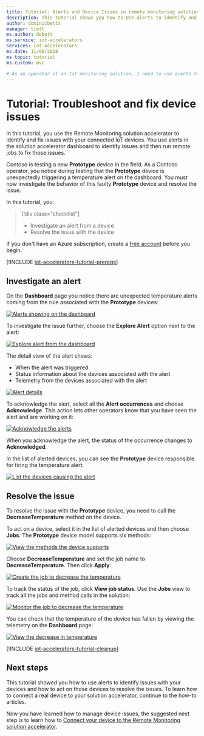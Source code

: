 ```yaml
---
title: Tutorial: Alerts and Device Issues in remote monitoring solution - Azure | Microsoft Docs 
description: This tutorial shows you how to Use alerts to identify and fix issues with devices connected to the Remote Monitoring solution accelerator.
author: dominicbetts
manager: timlt
ms.author: dobett
ms.service: iot-accelerators
services: iot-accelerators
ms.date: 11/08/2018
ms.topic: tutorial
ms.custom: mvc

# As an operator of an IoT monitoring solution, I need to use alerts to identify and fix issues with my devices. 
---
```


# Tutorial: Troubleshoot and fix device issues

In this tutorial, you use the Remote Monitoring solution accelerator to identify and fix issues with your connected IoT devices. You use alerts in the solution accelerator dashboard to identify issues and then run remote jobs to fix those issues.

Contoso is testing a new **Prototype** device in the field. As a Contoso operator, you notice during testing that the **Prototype** device is unexpectedly triggering a temperature alert on the dashboard. You must now investigate the behavior of this faulty **Prototype** device and resolve the issue.

In this tutorial, you:

>[!div class="checklist"]
> * Investigate an alert from a device
> * Resolve the issue with the device

If you don't have an Azure subscription, create a [free account](https://azure.microsoft.com/free/?WT.mc_id=A261C142F) before you begin.

[!INCLUDE [iot-accelerators-tutorial-prereqs](../../includes/iot-accelerators-tutorial-prereqs.md)]

## Investigate an alert

On the **Dashboard** page you notice there are unexpected temperature alerts coming from the rule associated with the **Prototype** devices:

[![Alerts showing on the dashboard](./media/iot-accelerators-remote-monitoring-maintain/dashboardalarm-inline.png)](./media/iot-accelerators-remote-monitoring-maintain/dashboardalarm-expanded.png#lightbox)

To investigate the issue further, choose the **Explore Alert** option next to the alert:

[![Explore alert from the dashboard](./media/iot-accelerators-remote-monitoring-maintain/dashboardexplorealarm-inline.png)](./media/iot-accelerators-remote-monitoring-maintain/dashboardexplorealarm-expanded.png#lightbox)

The detail view of the alert shows:

* When the alert was triggered
* Status information about the devices associated with the alert
* Telemetry from the devices associated with the alert

[![Alert details](./media/iot-accelerators-remote-monitoring-maintain/maintenancealarmdetail-inline.png)](./media/iot-accelerators-remote-monitoring-maintain/maintenancealarmdetail-expanded.png#lightbox)

To acknowledge the alert, select all the **Alert occurrences** and choose **Acknowledge**. This action lets other operators know that you have seen the alert and are working on it:

[![Acknowledge the alerts](./media/iot-accelerators-remote-monitoring-maintain/maintenanceacknowledge-inline.png)](./media/iot-accelerators-remote-monitoring-maintain/maintenanceacknowledge-expanded.png#lightbox)

When you acknowledge the alert, the status of the occurrence changes to **Acknowledged**.

In the list of alerted devices, you can see the **Prototype** device responsible for firing the temperature alert:

[![List the devices causing the alert](./media/iot-accelerators-remote-monitoring-maintain/maintenanceresponsibledevice-inline.png)](./media/iot-accelerators-remote-monitoring-maintain/maintenanceresponsibledevice-expanded.png#lightbox)

## Resolve the issue

To resolve the issue with the **Prototype** device, you need to call the **DecreaseTemperature** method on the device.

To act on a device, select it in the list of alerted devices and then choose **Jobs**. The **Prototype** device model supports six methods:

[![View the methods the device supports](./media/iot-accelerators-remote-monitoring-maintain/maintenancemethods-inline.png)](./media/iot-accelerators-remote-monitoring-maintain/maintenancemethods-expanded.png#lightbox)

Choose **DecreaseTemperature** and set the job name to **DecreaseTemperature**. Then click **Apply**:

[![Create the job to decrease the temperature](./media/iot-accelerators-remote-monitoring-maintain/maintenancecreatejob-inline.png)](./media/iot-accelerators-remote-monitoring-maintain/maintenancecreatejob-expanded.png#lightbox)

To track the status of the job, click **View job status**. Use the **Jobs** view to track all the jobs and method calls in the solution:

[![Monitor the job to decrease the temperature](./media/iot-accelerators-remote-monitoring-maintain/maintenancerunningjob-inline.png)](./media/iot-accelerators-remote-monitoring-maintain/maintenancerunningjob-expanded.png#lightbox)

You can check that the temperature of the device has fallen by viewing the telemetry on the **Dashboard** page:

[![View the decrease in temperature](./media/iot-accelerators-remote-monitoring-maintain/jobresult-inline.png)](./media/iot-accelerators-remote-monitoring-maintain/jobresult-expanded.png#lightbox)

[!INCLUDE [iot-accelerators-tutorial-cleanup](../../includes/iot-accelerators-tutorial-cleanup.md)]

## Next steps

This tutorial showed you how to use alerts to identify issues with your devices and how to act on those devices to resolve the issues. To learn how to connect a real device to your solution accelerator, continue to the how-to articles.

Now you have learned how to manage device issues, the suggested next step is to learn how to [Connect your device to the Remote Monitoring solution accelerator](iot-accelerators-connecting-devices.md).
